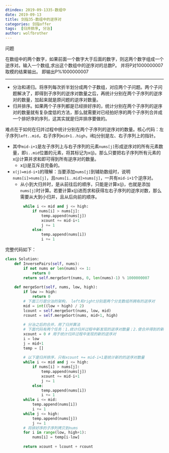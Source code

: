 ```yaml
---
dtindex: 2019-09-1335-数组中
date: 2019-09-13
title: 剑指35-数组中的逆序对
categories: 剑指offer
tags:  [归并排序, 分治]
author: wolfbrother  
---
```



问题

在数组中的两个数字，如果前面一个数字大于后面的数字，则这两个数字组成一个逆序对。输入一个数组,求出这个数组中的逆序对的总数P。
并将P对1000000007取模的结果输出。 即输出P%1000000007

-----------------------------



+ 分治和递归。将序列每次折半划分成两个子数组，对应两个子问题。两个子问题解决了，即得到子序列的逆序对数量之后，再统计分别在两个子序列的逆序对的数量，加起来就是原问题的逆序对数量。
+ 归并排序。如果两个子序列都是已经排好序的，统计分别在两个子序列的逆序对的数量就有复杂度低的方法，那么就需要对已经拍好序的两个子序列合并成一个排好序的序列，这其实就是归并排序要做的。

难点在于如何在归并过程中统计分别在两个子序列的逆序对的数量。核心代码：左子序列`left..mid`，右子序列`mid+1..high`，i和j分别是左、右子序列上的指针。

+ 其中`mid-i+1`是左子序列上与右子序列的元素`nums[j]`形成逆序对的所有元素数量，即`i..mid`位置的元素，将其标记为x(j)。那么只要把右子序列所有元素的x(j)计算并求和即可得到所有逆序对的数量。
  + x(j)是互斥且完备的。
+ `x(j)=mid-i+1`的理解：当要添加`nums[j]`到辅助数组时，说明`nums[i]>nums[j]`，且`nums[i..mid]>nums[j]`，一共有`mid-i+1`个逆序对。
  + 从小到大归并时，是从前往后的顺序，只能是计算x(j)，也就是添加`nums[j]`时计算。若要计算x(j)进而求和获得左右子序列的逆序对数，那么需要从大到小归并，且从后向前的顺序。


```python
        while i <= mid and j <= high:
            if nums[i] > nums[j]:
                temp.append(nums[j])
                xcount += mid-i+1
                j += 1
            else:
                temp.append(nums[i])
                i += 1
```

完整代码如下：

```python
class Solution:
    def InversePairs(self, nums):
        if not nums or len(nums) <= 1:
            return 0
        return self.mergeSort(nums, 0, len(nums)-1) % 1000000007
        
    def mergeSort(self, nums, low, high):
        if low >= high:
            return 0
        # 下面三行是分治的架构， left和right分别是两个分支数组所拥有的逆序对   
        mid = int((low + high) / 2)
        lcount = self.mergeSort(nums, low, mid)
        rcount = self.mergeSort(nums, mid+1, high)
        
        # 分治之后的合并，用了归并算法 
        # 下面代码有两个任务：1.统计归并过程中新发现的逆序对数量；2.使合并得到的新数组按顺序排列
        xcount = 0 # 用于统计归并过程中发现的新的逆序对     
        i = low
        j = mid+1
        temp = []
        
        # 以下是归并排序，只有xcount += mid-i+1是统计新的的逆序对数量
        while i <= mid and j <= high:
            if nums[i] > nums[j]:
                temp.append(nums[j])
                xcount += mid-i+1
                j += 1
            else:
                temp.append(nums[i])
                i += 1
        while i <= mid:
            temp.append(nums[i])
            i += 1
        while j <= high:
            temp.append(nums[j])
            j += 1
        # 将排好序的子序列拷贝到nums
        for i in range(low, high+1):
            nums[i] = temp[i-low]
        
        return xcount + lcount + rcount
```

